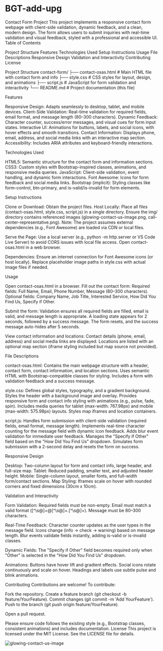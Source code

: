 # BGT-add-upg
Contact Form Project
This project implements a responsive contact form webpage with client-side validation, dynamic feedback, and a clean, modern design. The form allows users to submit inquiries with real-time validation and visual feedback, styled with a professional and accessible UI.
Table of Contents

Project Structure
Features
Technologies Used
Setup Instructions
Usage
File Descriptions
Responsive Design
Validation and Interactivity
Contributing
License

Project Structure
contact-form/
├── contact-osas.html  # Main HTML file with contact form and info
├── style.css          # CSS styles for layout, design, and animations
├── script.js          # JavaScript for form validation and interactivity
└── README.md          # Project documentation (this file)

Features

Responsive Design: Adapts seamlessly to desktop, tablet, and mobile devices.
Client-Side Validation: Real-time validation for required fields, email format, and message length (80–300 characters).
Dynamic Feedback: Character counter, success/error messages, and visual cues for form input states.
Interactive UI: Animations for buttons, labels, and social icons, with hover effects and smooth transitions.
Contact Information: Displays phone, email, address, and social media links with an interactive map section.
Accessibility: Includes ARIA attributes and keyboard-friendly interactions.

Technologies Used

HTML5: Semantic structure for the contact form and information sections.
CSS3: Custom styles with Bootstrap-inspired classes, animations, and responsive media queries.
JavaScript: Client-side validation, event handling, and dynamic form interactions.
Font Awesome: Icons for form feedback and social media links.
Bootstrap (implicit): Styling classes like form-control, btn-primary, and is-valid/is-invalid for form elements.

Setup Instructions

Clone or Download: Obtain the project files.
Host Locally:
Place all files (contact-osas.html, style.css, script.js) in a single directory.
Ensure the img/ directory contains referenced images (glowing-contact-us-image.png, call-center-representative.png).
Note: The project assumes external dependencies (e.g., Font Awesome) are loaded via CDN or local files.


Serve the Page:
Use a local server (e.g., python -m http.server or VS Code Live Server) to avoid CORS issues with local file access.
Open contact-osas.html in a web browser.


Dependencies:
Ensure an internet connection for Font Awesome icons (or host locally).
Replace placeholder image paths in style.css with actual image files if needed.



Usage

Open contact-osas.html in a browser.
Fill out the contact form:
Required fields: Full Name, Email, Phone Number, Message (80–300 characters).
Optional fields: Company Name, Job Title, Interested Service, How Did You Find Us, Specify if Other.


Submit the form:
Validation ensures all required fields are filled, email is valid, and message length is appropriate.
A loading state appears for 2 seconds, followed by a success message.
The form resets, and the success message auto-hides after 5 seconds.


View contact information and locations:
Contact details (phone, email, address) and social media links are displayed.
Locations are listed with an optional map section (iframe styling included but map source not provided).



File Descriptions

contact-osas.html:
Contains the main webpage structure with a header, contact form, contact information, and location sections.
Uses semantic HTML with Bootstrap-compatible classes for styling.
Includes a form with validation feedback and a success message.


style.css:
Defines global styles, typography, and a gradient background.
Styles the header with a background image and overlay.
Provides responsive form and contact info styling with animations (e.g., pulse, fade, spin).
Includes media queries for tablet (max-width: 767.98px) and mobile (max-width: 575.98px) layouts.
Styles map iframes and location containers.


script.js:
Handles form submission with client-side validation (required fields, email format, message length).
Implements real-time character counting for the message field with dynamic icon feedback.
Adds blur event validation for immediate user feedback.
Manages the "Specify if Other" field based on the "How Did You Find Us" dropdown.
Simulates form submission with a 2-second delay and resets the form on success.



Responsive Design

Desktop: Two-column layout for form and contact info, large header, and full-size map.
Tablet: Reduced padding, smaller text, and adjusted header height.
Mobile: Single-column layout, smaller fonts, and full-width form/contact sections.
Map Styling: Iframes scale on hover with rounded corners and fixed dimensions (30cm x 10cm).

Validation and Interactivity

Form Validation:
Required fields must be non-empty.
Email must match a valid format ([^\s@]+@[^\s@]+\.[^\s@]+).
Message must be 80–300 characters.


Real-Time Feedback:
Character counter updates as the user types in the message field.
Icons change (info → check → warning) based on message length.
Blur events validate fields instantly, adding is-valid or is-invalid classes.


Dynamic Fields:
The "Specify if Other" field becomes required only when "Other" is selected in the "How Did You Find Us" dropdown.


Animations:
Buttons have hover lift and gradient effects.
Social icons rotate continuously and scale on hover.
Headings and labels use subtle pulse and blink animations.



Contributing
Contributions are welcome! To contribute:

Fork the repository.
Create a feature branch (git checkout -b feature/YourFeature).
Commit changes (git commit -m 'Add YourFeature').
Push to the branch (git push origin feature/YourFeature).

Open a pull request.

Please ensure code follows the existing style (e.g., Bootstrap classes, consistent animations) and includes documentation.
License
This project is licensed under the MIT License. See the LICENSE file for details.

![glowing-contact-us-image](https://github.com/user-attachments/assets/81bed3b0-60a8-419a-8a1f-3ecede08286f)
